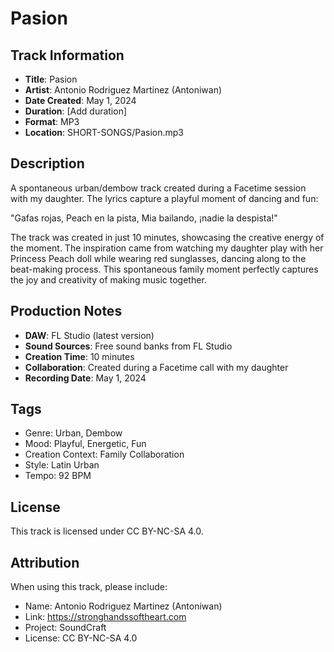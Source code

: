 # Pasion

## Track Information

- **Title**: Pasion
- **Artist**: Antonio Rodriguez Martinez (Antoniwan)
- **Date Created**: May 1, 2024
- **Duration**: [Add duration]
- **Format**: MP3
- **Location**: SHORT-SONGS/Pasion.mp3

## Description

A spontaneous urban/dembow track created during a Facetime session with my daughter. The lyrics capture a playful moment of dancing and fun:

"Gafas rojas, Peach en la pista,
Mia bailando, ¡nadie la despista!"

The track was created in just 10 minutes, showcasing the creative energy of the moment. The inspiration came from watching my daughter play with her Princess Peach doll while wearing red sunglasses, dancing along to the beat-making process. This spontaneous family moment perfectly captures the joy and creativity of making music together.

## Production Notes

- **DAW**: FL Studio (latest version)
- **Sound Sources**: Free sound banks from FL Studio
- **Creation Time**: 10 minutes
- **Collaboration**: Created during a Facetime call with my daughter
- **Recording Date**: May 1, 2024

## Tags

- Genre: Urban, Dembow
- Mood: Playful, Energetic, Fun
- Creation Context: Family Collaboration
- Style: Latin Urban
- Tempo: 92 BPM

## License

This track is licensed under CC BY-NC-SA 4.0.

## Attribution

When using this track, please include:

- Name: Antonio Rodriguez Martinez (Antoniwan)
- Link: https://stronghandssoftheart.com
- Project: SoundCraft
- License: CC BY-NC-SA 4.0
